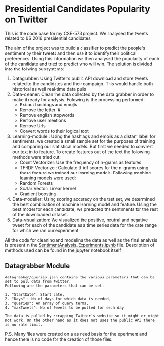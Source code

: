 # Presidential Candidates Popularity on Twitter
This is the code base for my CSE-573 project. We analysed the tweets related to US 2016 presidential candidates  

The aim of the project was to build a classifier to predict the people's sentiment by their tweets and then use it to identify their political preferences. Using this information we then  analysed the popularity of each of the candidate and tried to predict who will win.
The solution is divided into the follwing subsystems:

1. Datagrabber: Using Twitter’s public API download and store tweets related to the candidates and their campaign. This would handle both historical as well real-time data pulls
2. Data-cleaner: Clean the data collected by the data grabber in order to make it ready for analysis. Folowing is the processing performed:
	- Extract hashtags and emojis
	- Remove the letter '#'
	- Remove english stopwords
	- Remove user mentions
	- Remove Urls
	- Convert words to their logical root
3. Learning-module : Using the hashtags and emojis as a distant label for sentiments. we created a small sample set for the purposes of training and comparing our statistical models. But first we needed to convrert our text in to feature. To create features out of the text the following methods were tried out:
	- Count Vectorizer: Use the frequency of n-grams as features
	- TF-IDF Vectorizer: Calculate tf-idf scores for the n-grams
using these feature we trained our learning models. Following machine learning models were used:
	- Random Forests
	- Scalar Vector: Linear kernel
	- Gradient boosting
4. Data-modeller: Using scoring accuracy on the test set, we determined the best combination of machine learning model and feature. Using the best model for each candidate, we predicted the sentiments for the rest of the downloaded dataset. 
5. Data-visualization: We visualized the positive, neutral and negative tweet for each of the candidate as a time series data for the date range for which we ran our experiment

All the code for cleaning and modeling the data as well as the final analysis is present in the [SentimentAnalysis_Experiments.ipynb](https://github.com/monkeydunkey/presidential_candidates_popularity_onTwitter/blob/master/SentimentAnalysis_Experiments.ipynb) file. Description of methods used can be found in the jupyter notebook itself  

## Datagrabber Module 
	datagrabber/queries.json contains the various parameters that can be set to pull data from twitter. 
	Following are the parameters that can be set.

	1. "StartDate": Start date,
	2. "Days" : No of days for which data is needed,
	3. "queries": An array of query terms,
	4. "maxTweets": No of tweets to be pulled for each day

	The data is pulled by scrapping Twitter's website so it might or might not work. On the other hand as it does not uses the public API there is no rate limit.


P.S. Many files were created on a as need basis for the eperiment and hence there is no code for the creation of those files. 
